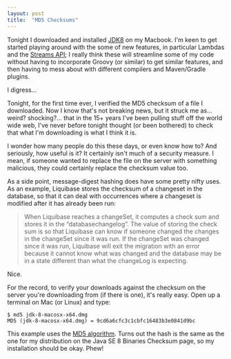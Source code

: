 ```yaml
---
layout: post
title:  "MD5 Checksums"
---
```


Tonight I downloaded and installed [JDK8](http://www.oracle.com/technetwork/java/javase/downloads/jdk8-downloads-2133151.html) on my Macbook. I'm keen to get started playing around with the some of new features, in particular Lambdas and the [Streams API](http://download.java.net/jdk8/docs/api/java/util/stream/Stream.html); I really think these will streamline some of my code without having to incorporate Groovy (or similar) to get similar features, and then having to mess about with different compilers and Maven/Gradle plugins.

I digress...

Tonight, for the first time ever, I verified the MD5 checksum of a file I downloaded. Now I know that's not breaking news, but it struck me as... weird? shocking?... that in the 15+ years I've been pulling stuff off the world wide web, I've never before tonight thought (or been bothered) to check that what I'm downloading is what I think it is.

I wonder how many people do this these days, or even know how to? And seriously, how useful is it? It certainly isn't much of a security measure. I mean, if someone wanted to replace the file on the server with something malicious, they could certainly replace the checksum value too.

As a side point, message-digest hashing does have some pretty nifty uses. As an example, Liquibase stores the checksum of a changeset in the database, so that it can deal with occurrences where a changeset is modified after it has already been run:

>When Liquibase reaches a changeSet, it computes a check sum and stores it in the “databasechangelog”. The value of storing the check sum is so that Liquibase can know if someone changed the changes in the changeSet since it was run. If the changeSet was changed since it was run, Liquibase will exit the migration with an error because it cannot know what was changed and the database may be in a state different than what the changeLog is expecting.

Nice.

For the record, to verify your downloads against the checksum on the server you're downloading from (if there is one), it's really easy. Open up a terminal on Mac (or Linux) and type:

<pre><code>$ md5 jdk-8-macosx-x64.dmg
MD5 (jdk-8-macosx-x64.dmg) = 9cd6a6cfc3c1cbfc16483b3e0841d9bc</code></pre>

This example uses the [MD5 algorithm](http://en.wikipedia.org/wiki/MD5). Turns out the hash is the same as the one for my distribution on the Java SE 8 Binaries Checksum page, so my installation should be okay. Phew!
